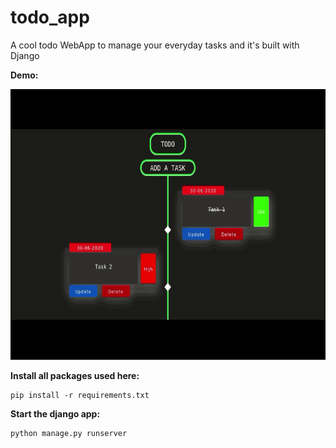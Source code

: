 # todo_app

A cool todo WebApp to manage your everyday tasks and it's built with Django 
 
<b>Demo: </b>
 

<img src="/EmojifySentences1.gif" width="650" height="433"/>

<b>Install all packages used here:</b>
```
pip install -r requirements.txt
```
<b>Start the django app: </b>
```
python manage.py runserver
```
